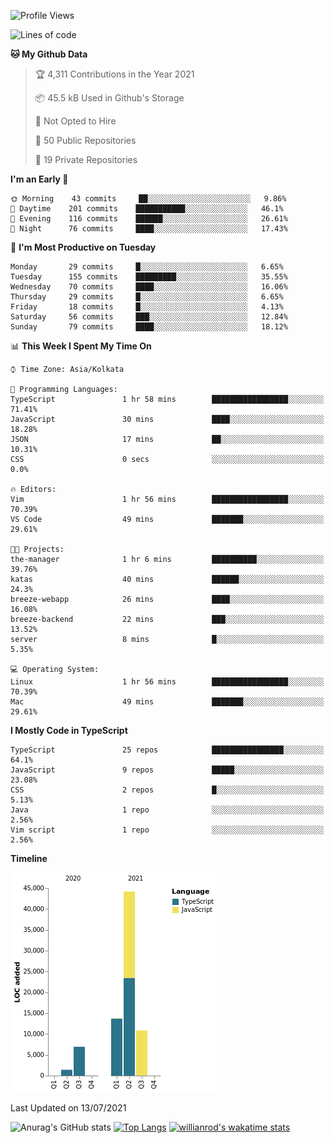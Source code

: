<!--START_SECTION:waka-->
![Profile Views](http://img.shields.io/badge/Profile%20Views-1-blue)

![Lines of code](https://img.shields.io/badge/From%20Hello%20World%20I%27ve%20Written-77150%20lines%20of%20code-blue)

**🐱 My Github Data** 

> 🏆 4,311 Contributions in the Year 2021
 > 
> 📦 45.5 kB Used in Github's Storage 
 > 
> 🚫 Not Opted to Hire
 > 
> 📜 50 Public Repositories 
 > 
> 🔑 19 Private Repositories  
 > 
**I'm an Early 🐤** 

```text
🌞 Morning    43 commits     ██░░░░░░░░░░░░░░░░░░░░░░░   9.86% 
🌆 Daytime    201 commits    ███████████░░░░░░░░░░░░░░   46.1% 
🌃 Evening    116 commits    ██████░░░░░░░░░░░░░░░░░░░   26.61% 
🌙 Night      76 commits     ████░░░░░░░░░░░░░░░░░░░░░   17.43%

```
📅 **I'm Most Productive on Tuesday** 

```text
Monday       29 commits     █░░░░░░░░░░░░░░░░░░░░░░░░   6.65% 
Tuesday      155 commits    █████████░░░░░░░░░░░░░░░░   35.55% 
Wednesday    70 commits     ████░░░░░░░░░░░░░░░░░░░░░   16.06% 
Thursday     29 commits     █░░░░░░░░░░░░░░░░░░░░░░░░   6.65% 
Friday       18 commits     █░░░░░░░░░░░░░░░░░░░░░░░░   4.13% 
Saturday     56 commits     ███░░░░░░░░░░░░░░░░░░░░░░   12.84% 
Sunday       79 commits     ████░░░░░░░░░░░░░░░░░░░░░   18.12%

```


📊 **This Week I Spent My Time On** 

```text
⌚︎ Time Zone: Asia/Kolkata

💬 Programming Languages: 
TypeScript               1 hr 58 mins        █████████████████░░░░░░░░   71.41% 
JavaScript               30 mins             ████░░░░░░░░░░░░░░░░░░░░░   18.28% 
JSON                     17 mins             ██░░░░░░░░░░░░░░░░░░░░░░░   10.31% 
CSS                      0 secs              ░░░░░░░░░░░░░░░░░░░░░░░░░   0.0%

🔥 Editors: 
Vim                      1 hr 56 mins        █████████████████░░░░░░░░   70.39% 
VS Code                  49 mins             ███████░░░░░░░░░░░░░░░░░░   29.61%

🐱‍💻 Projects: 
the-manager              1 hr 6 mins         ██████████░░░░░░░░░░░░░░░   39.76% 
katas                    40 mins             ██████░░░░░░░░░░░░░░░░░░░   24.3% 
breeze-webapp            26 mins             ████░░░░░░░░░░░░░░░░░░░░░   16.08% 
breeze-backend           22 mins             ███░░░░░░░░░░░░░░░░░░░░░░   13.52% 
server                   8 mins              █░░░░░░░░░░░░░░░░░░░░░░░░   5.35%

💻 Operating System: 
Linux                    1 hr 56 mins        █████████████████░░░░░░░░   70.39% 
Mac                      49 mins             ███████░░░░░░░░░░░░░░░░░░   29.61%

```

**I Mostly Code in TypeScript** 

```text
TypeScript               25 repos            ████████████████░░░░░░░░░   64.1% 
JavaScript               9 repos             █████░░░░░░░░░░░░░░░░░░░░   23.08% 
CSS                      2 repos             █░░░░░░░░░░░░░░░░░░░░░░░░   5.13% 
Java                     1 repo              ░░░░░░░░░░░░░░░░░░░░░░░░░   2.56% 
Vim script               1 repo              ░░░░░░░░░░░░░░░░░░░░░░░░░   2.56%

```


**Timeline**

![Chart not found](https://raw.githubusercontent.com/wise-introvert/wise-introvert/master/charts/bar_graph.png) 


 Last Updated on 13/07/2021
<!--END_SECTION:waka-->
![Anurag's GitHub stats](https://github-readme-stats.vercel.app/api?username=wise-introvert&count_private=true&show_icons=true)
[![Top Langs](https://github-readme-stats.vercel.app/api/top-langs/?username=wise-introvert&langs_count=10)](https://github.com/anuraghazra/github-readme-stats)
[![willianrod's wakatime stats](https://github-readme-stats.vercel.app/api/wakatime?username=wiseintrovert)](https://github.com/anuraghazra/github-readme-stats)

